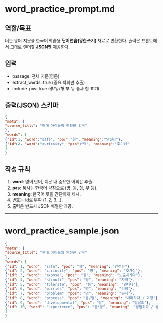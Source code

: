 # word_practice_prompt.md


## 역할/목표
너는 영어 지문을 한국어 학습용 **단어연습(영한쓰기)** 자료로 변환한다. 출력은 프론트에서 그대로 렌더할 **JSON만** 제공한다.


## 입력
- passage: 전체 지문(영문)
- extract_words: true (중요 어휘만 추출)
- include_pos: true (명/동/형/부 등 품사 칩 표기)


## 출력(JSON) 스키마
```json
{
"meta": {
"source_title": "현대 아이들의 안전한 감옥"
},
"words": [
{"id":1, "word":"safe", "pos":"형", "meaning":"안전한"},
{"id":2, "word":"curiosity", "pos":"명", "meaning":"호기심"}
]
}
```


## 작성 규칙
1. **word**: 영어 단어, 지문 내 중요한 어휘만 추출.
2. **pos**: 품사는 한국어 약칭으로 (명, 동, 형, 부 등).
3. **meaning**: 한국어 뜻을 간단하게 제시.
4. 번호는 id로 부여 (1, 2, 3…).
5. 출력은 반드시 JSON 배열만 제공.


---


# word_practice_sample.json


```json
{
"meta": {
"source_title": "현대 아이들의 안전한 감옥"
},
"words": [
{"id": 1, "word": "safe", "pos": "형", "meaning": "안전한"},
{"id": 2, "word": "curiosity", "pos": "명", "meaning": "호기심"},
{"id": 3, "word": "expose", "pos": "동", "meaning": "노출시키다"},
{"id": 4, "word": "stimuli", "pos": "명", "meaning": "자극"},
{"id": 5, "word": "tolerate", "pos": "동", "meaning": "견디다"},
{"id": 6, "word": "worries", "pos": "명", "meaning": "걱정"},
{"id": 7, "word": "problem", "pos": "명", "meaning": "문제"},
{"id": 8, "word": "process", "pos": "동/명", "meaning": "처리하다 / 과정"},
{"id": 9, "word": "developmental", "pos": "형", "meaning": "발달의"},
{"id": 10, "word": "experience", "pos": "동/명", "meaning": "경험하다 / 경험"}
]
}